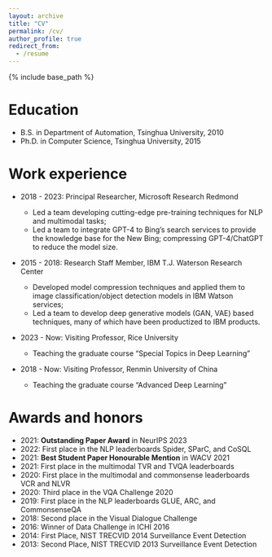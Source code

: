 ```yaml
---
layout: archive
title: "CV"
permalink: /cv/
author_profile: true
redirect_from:
  - /resume
---
```


{% include base_path %}

Education
======
* B.S. in Department of Automation, Tsinghua University, 2010
* Ph.D. in Computer Science, Tsinghua University, 2015

Work experience
======
* 2018 - 2023: Principal Researcher, Microsoft Research Redmond
  * Led a team developing cutting-edge pre-training techniques for NLP and multimodal tasks;
  * Led a team to integrate GPT-4 to Bing’s search services to provide the knowledge base for the New Bing; compressing GPT-4/ChatGPT to reduce the model size.

* 2015 - 2018: Research Staff Member, IBM T.J. Waterson Research Center
  * Developed model compression techniques and applied them to image classification/object detection models in IBM Watson services;
  * Led a team to develop deep generative models (GAN, VAE) based techniques, many of which have been productized to IBM products.

* 2023 - Now: Visiting Professor, Rice University
  * Teaching the graduate course “Special Topics in Deep Learning”

* 2018 - Now: Visiting Professor, Renmin University of China
  * Teaching the graduate course “Advanced Deep Learning”
  
Awards and honors
======
* 2021: **Outstanding Paper Award** in NeurIPS 2023
* 2022: First place in the NLP leaderboards Spider, SParC, and CoSQL
* 2021: **Best Student Paper Honourable Mention** in WACV 2021
* 2021: First place in the multimodal TVR and TVQA leaderboards
* 2020: First place in the multimodal and commonsense leaderboards VCR and NLVR
* 2020: Third place in the VQA Challenge 2020
* 2019: First place in the NLP leaderboards GLUE, ARC, and CommonsenseQA
* 2018: Second place in the Visual Dialogue Challenge
* 2016: Winner of Data Challenge in ICHI 2016
* 2014: First Place, NIST TRECVID 2014 Surveillance Event Detection
* 2013: Second Place, NIST TRECVID 2013 Surveillance Event Detection
